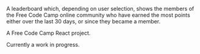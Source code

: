 A leaderboard which, depending on user selection, shows the members of the Free Code Camp online community who have earned the most points either over the last 30 days, or since they became a member.

A Free Code Camp React project.

Currently a work in progress.
